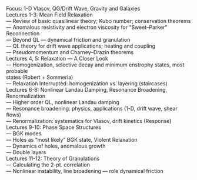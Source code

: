 Focus: 1-D Vlasov, QG/Drift Wave, Gravity and Galaxies  
Lectures 1-3: Mean Field Relaxation  
— Review of basic quasilinear theory; Kubo number; conservation theorems  
— Anomalous resistivity and electron viscosity for “Sweet–Parker” Reconnection  
— Beyond QL — dynamical friction and granulation  
— QL theory for drift wave applications; heating and coupling  
— Pseudomomentum and Charney–Drazin theorems  
Lectures 4, 5: Relaxation — A Closer Look  
— Homogenization, selective decay and minimum enstrophy states, most probable  
states (Robert + Sommeria)  
— Relaxation Interrupted: homogenization vs. layering (staircases)  
Lectures 6-8: Nonlinear Landau Damping, Resonance Broadening,  
Renormalization  
— Higher order QL, nonlinear Landau damping  
— Resonance broadening: physics, applications (1-D, drift wave, shear flows)  
— Renormalization: systematics for Vlasov, drift kinetics (Response)  
Lectures 9-10: Phase Space Structures  
— BGK modes  
— Holes as “most likely” BGK state, Violent Relaxation  
— Dynamics of holes, anomalous growth  
— Double layers  
Lectures 11-12: Theory of Granulations  
— Calculating the 2-pt. correlation  
— Nonlinear instability, line broadening — role dynamical friction   
